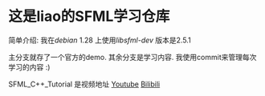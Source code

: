 # 这是liao的SFML学习仓库
简单介绍:
我在*debian* 1.28 上使用*libsfml-dev* 版本是2.5.1

主分支就存了一个官方的demo.
其余分支是学习内容.  我使用commit来管理每次学习的内容 :)

SFML_C++_Tutorial 是视频地址 [Youtube](https://www.youtube.com/watch?v=yEiZalvDOj4) [Bilibili](https://www.bilibili.com/video/BV1Bh411m7km/)


